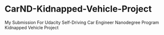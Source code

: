 # CarND-Kidnapped-Vehicle-Project
My Submission For Udacity Self-Driving Car Engineer Nanodegree Program Kidnapped Vehicle Project
